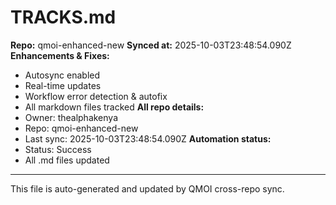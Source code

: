 # TRACKS.md

**Repo:** qmoi-enhanced-new
**Synced at:** 2025-10-03T23:48:54.090Z
**Enhancements & Fixes:**
- Autosync enabled
- Real-time updates
- Workflow error detection & autofix
- All markdown files tracked
**All repo details:**
- Owner: thealphakenya
- Repo: qmoi-enhanced-new
- Last sync: 2025-10-03T23:48:54.090Z
**Automation status:**
- Status: Success
- All .md files updated
---
This file is auto-generated and updated by QMOI cross-repo sync.
